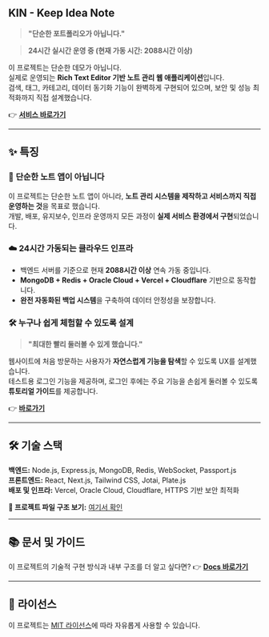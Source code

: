 ## KIN - Keep Idea Note

> **"단순한 포트폴리오가 아닙니다."**

> **24시간 실시간 운영 중 (현재 가동 시간: 2088시간 이상)**

이 프로젝트는 단순한 데모가 아닙니다.  
실제로 운영되는 **Rich Text Editor 기반 노트 관리 웹 애플리케이션**입니다.  
검색, 태그, 카테고리, 데이터 동기화 기능이 완벽하게 구현되어 있으며, 보안 및 성능 최적화까지 직접 설계했습니다. 

👉 **[서비스 바로가기](https://noteapp.org)**

---

## ✨ 특징

### 🚀 **단순한 노트 앱이 아닙니다**
이 프로젝트는 단순한 노트 앱이 아니라, **노트 관리 시스템을 제작하고 서비스까지 직접 운영하는 것**을 목표로 했습니다.  
개발, 배포, 유지보수, 인프라 운영까지 모든 과정이 **실제 서비스 환경에서 구현**되었습니다.

### ☁️ **24시간 가동되는 클라우드 인프라**
- 백엔드 서버를 기준으로 현재 **2088시간 이상** 연속 가동 중입니다.
- **MongoDB + Redis + Oracle Cloud + Vercel + Cloudflare** 기반으로 동작합니다.
- **완전 자동화된 백업 시스템**을 구축하여 데이터 안정성을 보장합니다.

### 🛠️ **누구나 쉽게 체험할 수 있도록 설계**
> **"최대한 빨리 둘러볼 수 있게 했습니다."**

웹사이트에 처음 방문하는 사용자가 **자연스럽게 기능을 탐색**할 수 있도록 UX를 설계했습니다.  
테스트용 로그인 기능을 제공하며, 로그인 후에는 주요 기능을 손쉽게 둘러볼 수 있도록 **튜토리얼 가이드**를 제공합니다.

👉 **[바로가기](https://noteapp.org)**

---

## 🛠️ 기술 스택

**백엔드:** Node.js, Express.js, MongoDB, Redis, WebSocket, Passport.js  
**프론트엔드:** React, Next.js, Tailwind CSS, Jotai, Plate.js  
**배포 및 인프라:** Vercel, Oracle Cloud, Cloudflare, HTTPS 기반 보안 최적화

**📂 프로젝트 파일 구조 보기:** [여기서 확인](https://noteapp.org/docs/directory)

---

## 📚 문서 및 가이드
이 프로젝트의 기술적 구현 방식과 내부 구조를 더 알고 싶다면?
👉 **[Docs 바로가기](https://noteapp.org/docs)**

---

## 📜 라이선스
이 프로젝트는 [MIT 라이선스](LICENSE)에 따라 자유롭게 사용할 수 있습니다.

